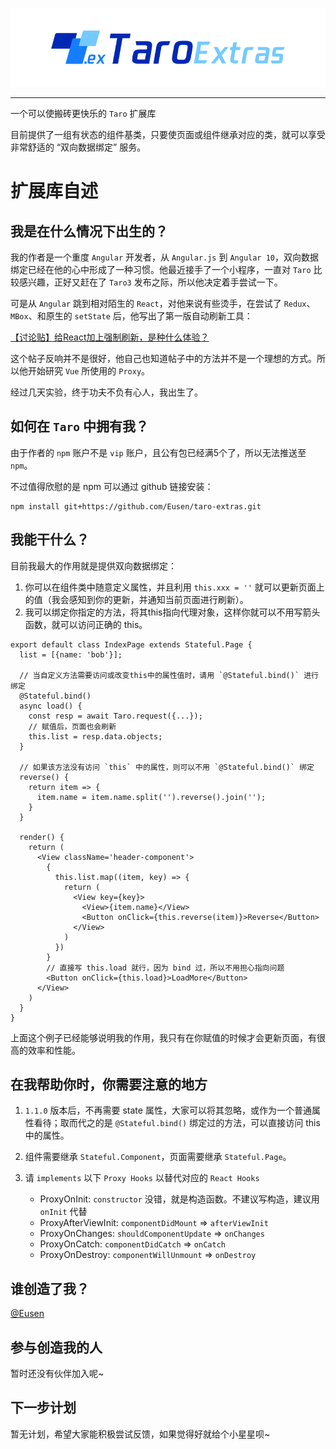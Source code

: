 ![logo](./assets/logo.png)

---

一个可以使搬砖更快乐的 `Taro` 扩展库

目前提供了一组有状态的组件基类，只要使页面或组件继承对应的类，就可以享受非常舒适的 “双向数据绑定” 服务。


# 扩展库自述

## 我是在什么情况下出生的？
我的作者是一个重度 `Angular` 开发者，从 `Angular.js` 到 `Angular 10`，双向数据绑定已经在他的心中形成了一种习惯。他最近接手了一个小程序，一直对 `Taro` 比较感兴趣，正好又赶在了 `Taro3` 发布之际，所以他决定着手尝试一下。

可是从 `Angular` 跳到相对陌生的 `React`，对他来说有些烫手，在尝试了 `Redux`、`MBox`、和原生的 `setState` 后，他写出了第一版自动刷新工具：


[【讨论贴】给React加上强制刷新，是种什么体验？](https://github.com/NervJS/nerv/issues/163)


这个帖子反响并不是很好，他自己也知道帖子中的方法并不是一个理想的方式。所以他开始研究 `Vue` 所使用的 `Proxy`。

经过几天实验，终于功夫不负有心人，我出生了。


## 如何在 `Taro` 中拥有我？
由于作者的 `npm` 账户不是 `vip` 账户，且公有包已经满5个了，所以无法推送至 `npm`。

不过值得欣慰的是 npm 可以通过 github 链接安装：

```
npm install git+https://github.com/Eusen/taro-extras.git
```


## 我能干什么？

目前我最大的作用就是提供双向数据绑定：
1. 你可以在组件类中随意定义属性，并且利用 `this.xxx = ''` 就可以更新页面上的值（我会感知到你的更新，并通知当前页面进行刷新）。
2. 我可以绑定你指定的方法，将其this指向代理对象，这样你就可以不用写箭头函数，就可以访问正确的 this。

``` tsx
export default class IndexPage extends Stateful.Page {
  list = [{name: 'bob'}];

  // 当自定义方法需要访问或改变this中的属性值时，请用 `@Stateful.bind()` 进行绑定
  @Stateful.bind()
  async load() {
    const resp = await Taro.request({...});
    // 赋值后，页面也会刷新
    this.list = resp.data.objects;
  }

  // 如果该方法没有访问 `this` 中的属性，则可以不用 `@Stateful.bind()` 绑定
  reverse() {
    return item => {
      item.name = item.name.split('').reverse().join('');
    }
  }

  render() {
    return (
      <View className='header-component'>
        {
          this.list.map((item, key) => {
            return (
              <View key={key}>
                <View>{item.name}</View>
                <Button onClick={this.reverse(item)}>Reverse</Button>
              </View>
            )
          })
        }
        // 直接写 this.load 就行，因为 bind 过，所以不用担心指向问题
        <Button onClick={this.load}>LoadMore</Button>
      </View>
    )
  }
}
```
上面这个例子已经能够说明我的作用，我只有在你赋值的时候才会更新页面，有很高的效率和性能。


## 在我帮助你时，你需要注意的地方

1. `1.1.0` 版本后，不再需要 state 属性，大家可以将其忽略，或作为一个普通属性看待；取而代之的是 `@Stateful.bind()` 绑定过的方法，可以直接访问 this 中的属性。

2. 组件需要继承 `Stateful.Component`，页面需要继承 `Stateful.Page`。

3. 请 `implements` 以下 `Proxy Hooks` 以替代对应的 `React Hooks`
	- ProxyOnInit: `constructor` 没错，就是构造函数。不建议写构造，建议用 `onInit` 代替
	- ProxyAfterViewInit: `componentDidMount` => `afterViewInit`
	- ProxyOnChanges: `shouldComponentUpdate` => `onChanges`
	- ProxyOnCatch: `componentDidCatch` => `onCatch`
	- ProxyOnDestroy: `componentWillUnmount` => `onDestroy`


## 谁创造了我？

[@Eusen](https://github.com/Eusen)


## 参与创造我的人

暂时还没有伙伴加入呢~


## 下一步计划

暂无计划，希望大家能积极尝试反馈，如果觉得好就给个小星星呗~
